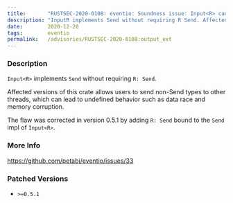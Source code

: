 ```yaml
---
title:       "RUSTSEC-2020-0108: eventio: Soundness issue: Input<R> can be misused to create data race to an object"
description: "InputR implements Send without requiring R Send. Affected versions of this crate allows users to send nonSend types to other threads, which can lead to undefined behavior such as data race and memory corruption. The flaw was corrected in version 0.5.1 by adding R Send bound to the Send impl of InputR."
date:        2020-12-20
tags:        eventio
permalink:   /advisories/RUSTSEC-2020-0108:output_ext
---
```


### Description

`Input<R>` implements `Send` without requiring `R: Send`.

Affected versions of this crate allows users to send non-Send types to other threads,
which can lead to undefined behavior such as data race and memory corruption.

The flaw was corrected in version 0.5.1 by adding `R: Send` bound to the `Send` impl of `Input<R>`.

### More Info

<https://github.com/petabi/eventio/issues/33>

### Patched Versions

- `>=0.5.1`


